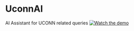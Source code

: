 # UconnAI
AI Assistant for UCONN related queries
[![Watch the demo](https://img.youtube.com/vi/ISXO4wFcWJI/0.jpg)](https://youtu.be/ISXO4wFcWJI)

